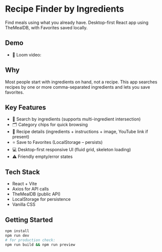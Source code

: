 # Recipe Finder by Ingredients

Find meals using what you already have. Desktop-first React app using TheMealDB, with Favorites saved locally.

## Demo
- 🎥 Loom video: <Pending>

## Why
Most people start with ingredients on hand, not a recipe. This app searches recipes by one or more comma-separated ingredients and lets you save favorites.

## Key Features
- 🔎 Search by ingredients (supports multi-ingredient intersection)
- 🗂️ Category chips for quick browsing
- 📄 Recipe details (ingredients + instructions + image, YouTube link if present)
- ⭐ Save to Favorites (LocalStorage – persists)
- 💻 Desktop-first responsive UI (fluid grid, skeleton loading)
- ⚠️ Friendly empty/error states

## Tech Stack
- React + Vite
- Axios for API calls
- TheMealDB (public API)
- LocalStorage for persistence
- Vanilla CSS

## Getting Started
```bash
npm install
npm run dev
# for production check:
npm run build && npm run preview
